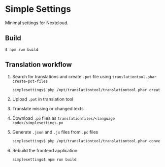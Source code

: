 # Simple Settings

Minimal settings for Nextcloud.


## Build

```
$ npm run build
```


## Translation workflow

1. Search for translations and create `.pot` file using `translationtool.phar create-pot-files`

   ```bash
   simplesettings$ php /opt/translationtool/translationtool.phar create-pot-files
   ```

2. Upload `.pot` in translation tool
3. Translate missing or changed texts
4. Download `.po` files as `translationfiles/<language code>/simplesettings.po`
5. Generate `.json` and `.js` files from `.po` files

   ```bash
   simplesettings$ php /opt/translationtool/translationtool.phar convert-po-files
   ```

6. Rebuild the frontend application

   ```bash
   simplesettings$ npm run build
   ```
